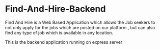 # Find-And-Hire-Backend

Find And Hire is a Web Based Application which allows the Job seekers to not only apply for the jobs which are posted on our platform , but can also find any type of job which is available in any location.

This is the backend application running on express server
